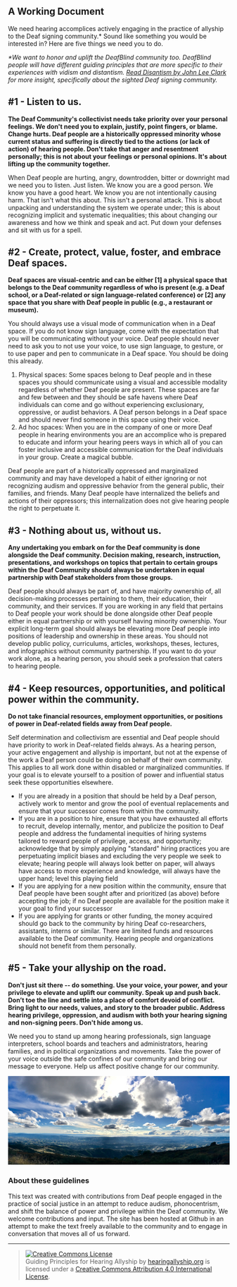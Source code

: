 ## A Working Document

We need hearing accomplices actively engaging in the practice of allyship to the Deaf signing community.*  Sound like something you would be interested in?   Here are five things we need you to do.

*\*We want to honor and uplift the DeafBlind community too. DeafBlind people will have different guiding principles that are more specific to their experiences with vidism and distantism. [Read Disantism by John Lee Clark](https://johnleeclark.tumblr.com/post/163762970913/distantism) for more insight, specifically about the sighted Deaf signing community.*

## #1 - Listen to us.  

**The Deaf Community's collectivist needs take priority over your personal feelings.  We don't need you to explain, justify, point fingers, or blame.  Change hurts.  Deaf people are a historically oppressed minority whose current status and suffering is directly tied to the actions (or lack of action) of hearing people.  Don't take that anger and resentment personally; this is not about your feelings or personal opinions.  It's about lifting up the community together.**

When Deaf people are hurting, angry, downtrodden, bitter or downright mad we need you to listen.  Just listen.  We know you are a good person.  We know you have a good heart.  We know you are not intentionally causing harm.  That isn't what this about.  This isn't a personal attack.  This is about unpacking and understanding the system we operate under; this is about recognizing implicit and systematic inequalities; this about changing our awareness and how we think and speak and act.  Put down your defenses and sit with us for a spell.

## #2 - Create, protect, value, foster, and embrace Deaf spaces.  

**Deaf spaces are visual-centric and can be either [1] a physical space that belongs to the Deaf community regardless of who is present (e.g. a Deaf school, or a Deaf-related or sign language-related conference) or [2] any space that you share with Deaf people in public (e.g., a restaurant or museum).** 

You should always use a visual mode of communication when in a Deaf space.  If you do not know sign language, come with the expectation that you will be communicating without your voice.  Deaf people should never need to ask you to not use your voice, to use sign language, to gesture, or to use paper and pen to communicate in a Deaf space. You should be doing this already.

1. Physical spaces: Some spaces belong to Deaf people and in these spaces you should communicate using a visual and accessible modality regardless of whether Deaf people are present. These spaces are far and few between and they should be safe havens where Deaf individuals can come and go without experiencing exclusionary, oppressive, or audist behaviors.  A Deaf person belongs in a Deaf space and should never find someone in this space using their voice.
2. Ad hoc spaces: When you are in the company of one or more Deaf people in hearing environments you are an accomplice who is prepared to educate and inform your hearing peers ways in which all of you can foster inclusive and accessible communication for the Deaf individuals in your group.  Create a magical bubble.  

Deaf people are part of a historically oppressed and marginalized community and may have developed a habit of either ignoring or not recognizing audism and oppressive behavior from the general public, their families, and friends. Many Deaf people have internalized the beliefs and actions of their oppressors; this internalization does not give hearing people the right to perpetuate it.

## #3 - Nothing about us, without us.
**Any undertaking you embark on for the Deaf community is done alongside the Deaf community.  Decision making, research, instruction, presentations, and workshops on topics that pertain to certain groups within the Deaf Community should always be undertaken in equal partnership with Deaf stakeholders from those groups.**

Deaf people should always be part of, and have majority ownership of, all decision-making processes pertaining to them, their education, their community, and their services.  If you are working in any field that pertains to Deaf people your work should be done alongside other Deaf people either in equal partnership or with yourself having minority ownership.  Your explicit long-term goal should always be elevating more Deaf people into positions of leadership and ownership in these areas.  You should not develop public policy, curriculums, articles, workshops, theses, lectures, and infographics without community partnership.  If you want to do your work alone, as a hearing person, you should seek a profession that caters to hearing people.  

## #4 - Keep resources, opportunities, and political power within the community.  

**Do not take financial resources, employment opportunities, or positions of power in Deaf-related fields away from Deaf people.**

Self determination and collectivism are essential and Deaf people should have priority to work in Deaf-related fields always.  As a hearing person, your active engagement and allyship is important, but not at the expense of the work a Deaf person could be doing on behalf of their own community.  This applies to all work done within disabled or marginalized communities.  If your goal is to elevate yourself to a position of power and influential status seek these opportunities elsewhere.

* If you are already in a position that should be held by a Deaf person, actively work to mentor and grow the pool of eventual replacements and ensure that your successor comes from within the community.  
* If you are in a position to hire, ensure that you have exhausted all efforts to recruit, develop internally, mentor, and publicize the position to Deaf people and address the fundamental inequities of hiring systems tailored to reward people of privilege, access, and opportunity; acknowledge that by simply applying "standard" hiring practices you are perpetuating implicit biases and excluding the very people we seek to elevate; hearing people will always look better on paper, will always have access to more experience and knowledge, will always have the upper hand; level this playing field
* If you are applying for a new position within the community, ensure that Deaf people have been sought after and prioritized (as above) before accepting the job; if no Deaf people are available for the position make it your goal to find your successor
* If you are applying for grants or other funding, the money acquired should go back to the community by hiring Deaf co-researchers, assistants, interns or similar. There are limited funds and resources available to the Deaf community. Hearing people and organizations should not benefit from them personally.
 
## #5 - Take your allyship on the road.  
**Don't just sit there -- do something.  Use your voice, your power, and your privilege to elevate and uplift our community. Speak up and push back. Don’t toe the line and settle into a place of comfort devoid of conflict. Bring light to our needs, values, and story to the broader public.  Address hearing privilege, oppression, and audism with both your hearing signing and non-signing peers.  Don't hide among us.**  

We need you to stand up among hearing professionals, sign language interpreters, school boards and teachers and administrators, hearing families, and in political organizations and movements.  Take the power of your voice outside the safe confines of our community and bring our message to everyone. Help us affect positive change for our community.

![Image of sun behind clouds overlooking mountains](clouds.jpg)

### About these guidelines

This text was created with contributions from Deaf people engaged in the practice of social justice in an attempt to reduce audism, phonocentrism, and shift the balance of power and privilege within the Deaf community.  We welcome contributions and input.  The site has been hosted at Github in an attempt to make the text freely available to the community and to engage in conversation that moves all of us forward.

---

> <a rel="license" href="http://creativecommons.org/licenses/by/4.0/"><img alt="Creative Commons License" style="border-width:0" src="https://i.creativecommons.org/l/by/4.0/88x31.png" /></a><br /><span xmlns:dct="http://purl.org/dc/terms/" href="http://purl.org/dc/dcmitype/Text" property="dct:title" rel="dct:type">Guiding Principles for Hearing Allyship</span> by <a xmlns:cc="http://creativecommons.org/ns#" href="hearingallyship.org" property="cc:attributionName" rel="cc:attributionURL">hearingallyship.org</a> is licensed under a <a rel="license" href="http://creativecommons.org/licenses/by/4.0/">Creative Commons Attribution 4.0 International License</a>.
